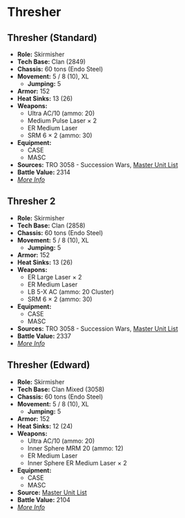 # Thresher
## Thresher (Standard)
- **Role:** Skirmisher
- **Tech Base:** Clan (2849)
- **Chassis:** 60 tons (Endo Steel)
- **Movement:** 5 / 8 (10), XL
  - **Jumping:** 5
- **Armor:** 152
- **Heat Sinks:** 13 (26)
- **Weapons:**
  - Ultra AC/10 (ammo: 20)
  - Medium Pulse Laser × 2
  - ER Medium Laser
  - SRM 6 × 2 (ammo: 30)
- **Equipment:**
  - CASE
  - MASC
- **Sources:** TRO 3058 - Succession Wars, [Master Unit List](http://masterunitlist.info/Unit/Details/3198/thresher-standard)
- **Battle Value:** 2314
- [*More Info*](thresher/thresher_standard.md)

## Thresher 2
- **Role:** Skirmisher
- **Tech Base:** Clan (2858)
- **Chassis:** 60 tons (Endo Steel)
- **Movement:** 5 / 8 (10), XL
  - **Jumping:** 5
- **Armor:** 152
- **Heat Sinks:** 13 (26)
- **Weapons:**
  - ER Large Laser × 2
  - ER Medium Laser
  - LB 5-X AC (ammo: 20 Cluster)
  - SRM 6 × 2 (ammo: 30)
- **Equipment:**
  - CASE
  - MASC
- **Sources:** TRO 3058 - Succession Wars, [Master Unit List](http://masterunitlist.info/Unit/Details/3199/thresher-2)
- **Battle Value:** 2337
- [*More Info*](thresher/thresher_2.md)

## Thresher (Edward)
- **Role:** Skirmisher
- **Tech Base:** Clan Mixed (3058)
- **Chassis:** 60 tons (Endo Steel)
- **Movement:** 5 / 8 (10), XL
  - **Jumping:** 5
- **Armor:** 152
- **Heat Sinks:** 12 (24)
- **Weapons:**
  - Ultra AC/10 (ammo: 20)
  - Inner Sphere MRM 20 (ammo: 12)
  - ER Medium Laser
  - Inner Sphere ER Medium Laser × 2
- **Equipment:**
  - CASE
  - MASC
- **Source:** [Master Unit List](http://masterunitlist.info/Unit/Details/3197/thresher-edward)
- **Battle Value:** 2104
- [*More Info*](thresher/thresher_edward.md)

